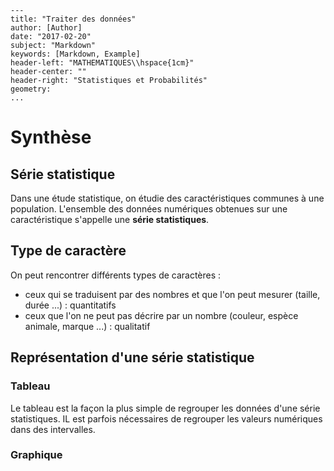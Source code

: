 ```
---
title: "Traiter des données"
author: [Author]
date: "2017-02-20"
subject: "Markdown"
keywords: [Markdown, Example]
header-left: "MATHEMATIQUES\\hspace{1cm}"
header-center: ""
header-right: "Statistiques et Probabilités"
geometry:
...
```

# Synthèse

## Série statistique

Dans une étude statistique, on étudie des caractéristiques communes à une population. L'ensemble des données numériques obtenues sur une caractéristique s'appelle une **série statistiques**.

## Type de caractère

On peut rencontrer différents types de caractères :

* ceux qui se traduisent par des nombres et que l'on peut mesurer (taille, durée ...) : quantitatifs
* ceux que l'on ne peut pas décrire par un nombre (couleur, espèce animale, marque ...) : qualitatif

## Représentation d'une série statistique

### Tableau

Le tableau est la façon la plus simple de regrouper les données d'une série statistiques. IL est parfois nécessaires de regrouper les valeurs numériques dans des intervalles.

### Graphique